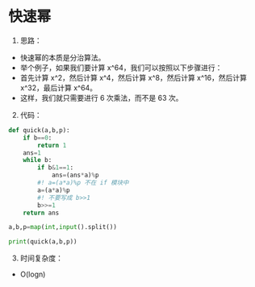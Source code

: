 # 快速幂
1. 思路：
- 快速幂的本质是分治算法。
- 举个例子，如果我们要计算 x^64，我们可以按照以下步骤进行：
- 首先计算 x^2，然后计算 x^4，然后计算 x^8，然后计算 x^16，然后计算 x^32，最后计算 x^64。
- 这样，我们就只需要进行 6 次乘法，而不是 63 次。

2. 代码：
~~~py
def quick(a,b,p):
    if b==0:
        return 1
    ans=1
    while b:
        if b&1==1:
            ans=(ans*a)%p
        #! a=(a*a)%p 不在 if 模块中
        a=(a*a)%p
        #! 不要写成 b>>1
        b>>=1
    return ans

a,b,p=map(int,input().split())

print(quick(a,b,p))
~~~
3. 时间复杂度：
- O(logn)
